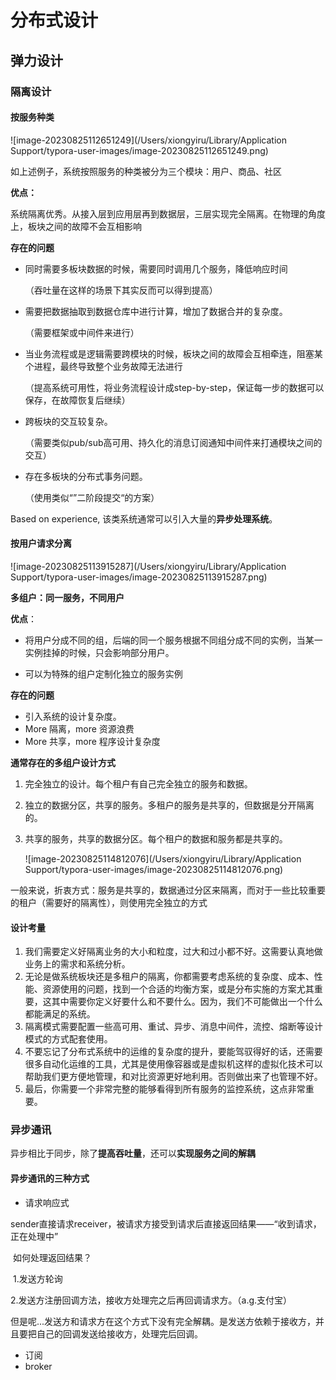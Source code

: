 # 分布式设计

## 弹力设计

### 隔离设计

#### 按服务种类

![image-20230825112651249](/Users/xiongyiru/Library/Application Support/typora-user-images/image-20230825112651249.png)

如上述例子，系统按照服务的种类被分为三个模块：用户、商品、社区

**优点：**

​	系统隔离优秀。从接入层到应用层再到数据层，三层实现完全隔离。在物理的角度上，板块之间的故障不会互相影响

**存在的问题**

- 同时需要多板块数据的时候，需要同时调用几个服务，降低响应时间

  （吞吐量在这样的场景下其实反而可以得到提高）

- 需要把数据抽取到数据仓库中进行计算，增加了数据合并的复杂度。

  （需要框架或中间件来进行）

- 当业务流程或是逻辑需要跨模块的时候，板块之间的故障会互相牵连，阻塞某个进程，最终导致整个业务故障无法进行

  （提高系统可用性，将业务流程设计成step-by-step，保证每一步的数据可以保存，在故障恢复后继续）

- 跨板块的交互较复杂。

  （需要类似pub/sub高可用、持久化的消息订阅通知中间件来打通模块之间的交互）

- 存在多板块的分布式事务问题。

  （使用类似“”二阶段提交“的方案）

Based on experience, 该类系统通常可以引入大量的**异步处理系统**。

#### 按用户请求分离

![image-20230825113915287](/Users/xiongyiru/Library/Application Support/typora-user-images/image-20230825113915287.png)

**多组户：同一服务，不同用户**

**优点**：

- 将用户分成不同的组，后端的同一个服务根据不同组分成不同的实例，当某一实例挂掉的时候，只会影响部分用户。

- 可以为特殊的组户定制化独立的服务实例

**存在的问题**

- 引入系统的设计复杂度。
- More 隔离，more 资源浪费
- More 共享，more 程序设计复杂度

**通常存在的多组户设计方式**

1. 完全独立的设计。每个租户有自己完全独立的服务和数据。

2. 独立的数据分区，共享的服务。多租户的服务是共享的，但数据是分开隔离的。

3. 共享的服务，共享的数据分区。每个租户的数据和服务都是共享的。

   ![image-20230825114812076](/Users/xiongyiru/Library/Application Support/typora-user-images/image-20230825114812076.png)



 一般来说，折衷方式：服务是共享的，数据通过分区来隔离，而对于一些比较重要的租户（需要好的隔离性），则使用完全独立的方式

#### 设计考量

1. 我们需要定义好隔离业务的大小和粒度，过大和过小都不好。这需要认真地做业务上的需求和系统分析。
2. 无论是做系统板块还是多租户的隔离，你都需要考虑系统的复杂度、成本、性能、资源使用的问题，找到一个合适的均衡方案，或是分布实施的方案尤其重要，这其中需要你定义好要什么和不要什么。因为，我们不可能做出一个什么都能满足的系统。
3. 隔离模式需要配置一些高可用、重试、异步、消息中间件，流控、熔断等设计模式的方式配套使用。
4. 不要忘记了分布式系统中的运维的复杂度的提升，要能驾驭得好的话，还需要很多自动化运维的工具，尤其是使用像容器或是虚拟机这样的虚拟化技术可以帮助我们更方便地管理，和对比资源更好地利用。否则做出来了也管理不好。
5. 最后，你需要一个非常完整的能够看得到所有服务的监控系统，这点非常重要。

### 异步通讯

异步相比于同步，除了**提高吞吐量**，还可以**实现服务之间的解耦**

#### 异步通讯的三种方式

- 请求响应式

​		sender直接请求receiver，被请求方接受到请求后直接返回结果——“收到请求，正在处理中”

​		如何处理返回结果？

​		1.发送方轮询

​		2.发送方注册回调方法，接收方处理完之后再回调请求方。（a.g.支付宝）

​		但是呢...发送方和请求方在这个方式下没有完全解耦。是发送方依赖于接收方，并且要把自己的回调发送给接收方，处理完后回调。

- 订阅
- broker